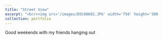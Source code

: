 ```yaml
---
title: "Street View"
excerpt: "<br/><img src='/images/DSC00602.JPG' width='750' height='500'>"
collection: portfolio
---
```


Good weekends with my friends hanging out

